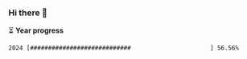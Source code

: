 ### Hi there :wave:

:hourglass_flowing_sand: **Year progress**

```txt
2024 [############################                      ] 56.56%
```
